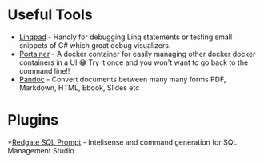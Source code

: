 # Useful Tools

* [Linqpad](https://www.linqpad.net/) - Handly for debugging Linq statements or testing small snippets of C# which great debug visualizers.
* [Portainer](https://www.portainer.io/) - A docker container for easily managing other docker docker containers in a UI 😁 Try it once and you won't want to go back to the command line!!
* [Pandoc](https://pandoc.org/) - Convert documents between many many forms PDF, Markdown, HTML, Ebook, Slides etc

# Plugins

*[Redgate SQL Prompt](https://www.red-gate.com/products/sql-development/sql-prompt/) - Intelisense and command generation for SQL Management Studio